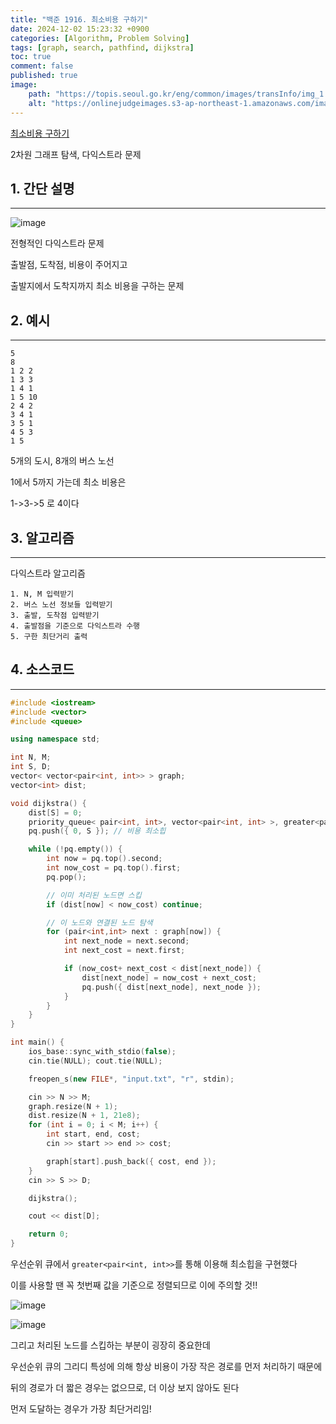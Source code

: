 ```yaml
---
title: "백준 1916. 최소비용 구하기"
date: 2024-12-02 15:23:32 +0900
categories: [Algorithm, Problem Solving]  
tags: [graph, search, pathfind, dijkstra]    
toc: true
comment: false
published: true
image:
    path: "https://topis.seoul.go.kr/eng/common/images/transInfo/img_1.jpg"
    alt: "https://onlinejudgeimages.s3-ap-northeast-1.amazonaws.com/images/boj-og.png"
---
```


[최소비용 구하기](https://www.acmicpc.net/problem/1916)

2차원 그래프 탐색, 다익스트라 문제

## 1. 간단 설명
---

![image](https://github.com/user-attachments/assets/668a1507-44c4-4ea7-b9e0-47705d456d3d)

전형적인 다익스트라 문제

출발점, 도착점, 비용이 주어지고

출발지에서 도착지까지 최소 비용을 구하는 문제

## 2. 예시 
---

```
5
8
1 2 2
1 3 3
1 4 1
1 5 10
2 4 2
3 4 1
3 5 1
4 5 3
1 5
```
5개의 도시, 8개의 버스 노선

1에서 5까지 가는데 최소 비용은 

1->3->5 로 4이다

## 3. 알고리즘
---

다익스트라 알고리즘

```
1. N, M 입력받기
2. 버스 노선 정보들 입력받기
3. 출발, 도착점 입력받기
4. 출발점을 기준으로 다익스트라 수행
5. 구한 최단거리 출력
```

## 4. 소스코드
---

```cpp
#include <iostream>
#include <vector>
#include <queue>

using namespace std;

int N, M;
int S, D;
vector< vector<pair<int, int>> > graph;
vector<int> dist;

void dijkstra() {
	dist[S] = 0;
	priority_queue< pair<int, int>, vector<pair<int, int> >, greater<pair<int, int> > > pq;
	pq.push({ 0, S }); // 비용 최소힙 

	while (!pq.empty()) {
		int now = pq.top().second;
		int now_cost = pq.top().first;
		pq.pop();

		// 이미 처리된 노드면 스킵
		if (dist[now] < now_cost) continue;

		// 이 노드와 연결된 노드 탐색
		for (pair<int,int> next : graph[now]) {
			int next_node = next.second;
			int next_cost = next.first;

			if (now_cost+ next_cost < dist[next_node]) {
				dist[next_node] = now_cost + next_cost;
				pq.push({ dist[next_node], next_node });
			}
		}
	}
}

int main() {
	ios_base::sync_with_stdio(false);
	cin.tie(NULL); cout.tie(NULL);

	freopen_s(new FILE*, "input.txt", "r", stdin);

	cin >> N >> M;
	graph.resize(N + 1);
	dist.resize(N + 1, 21e8);
	for (int i = 0; i < M; i++) {
		int start, end, cost;
		cin >> start >> end >> cost;

		graph[start].push_back({ cost, end });
	}
	cin >> S >> D;

	dijkstra();

	cout << dist[D];

	return 0;
}
```

우선순위 큐에서 `greater<pair<int, int>>`를 통해  이용해 최소힙을 구현했다

이를 사용할 땐 꼭 첫번째 값을 기준으로 정렬되므로 이에 주의할 것!!

![image](https://github.com/user-attachments/assets/bd9b9352-3a41-4117-a6f6-5ac22d887cc0)

![image](https://github.com/user-attachments/assets/bcca8720-b94f-41ba-a332-272affc594f8)


그리고 처리된 노드를 스킵하는 부분이 굉장히 중요한데

우선순위 큐의 그리디 특성에 의해 항상 비용이 가장 작은 경로를 먼저 처리하기 때문에 

뒤의 경로가 더 짧은 경우는 없으므로, 더 이상 보지 않아도 된다

먼저 도달하는 경우가 가장 최단거리임!